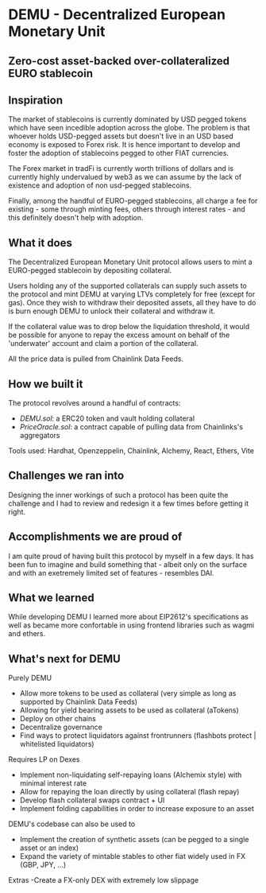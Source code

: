 # DEMU - Decentralized European Monetary Unit

## Zero-cost asset-backed over-collateralized EURO stablecoin

## Inspiration

The market of stablecoins is currently dominated by USD pegged tokens which have seen incedible adoption across the globe.
The problem is that whoever holds USD-pegged assets but doesn't live in an USD based economy is exposed to Forex risk.
It is hence important to develop and foster the adoption of stablecoins pegged to other FIAT currencies.

The Forex market in tradFi is currently worth trillions of dollars and is currently highly undervalued by web3 as we can assume by the lack of existence and adoption of non usd-pegged stablecoins.

Finally, among the handful of EURO-pegged stablecoins, all charge a fee for existing - some through minting fees, others through interest rates - and this definitely doesn't help with adoption.

## What it does

The Decentralized European Monetary Unit protocol allows users to mint a EURO-pegged stablecoin by depositing collateral.

Users holding any of the supported collaterals can supply such assets to the protocol and mint DEMU at varying LTVs completely for free (except for gas).
Once they wish to withdraw their deposited assets, all they have to do is burn enough DEMU to unlock their collateral and withdraw it.

If the collateral value was to drop below the liquidation threshold, it would be possible for anyone to repay the excess amount on behalf of the 'underwater' account and claim a portion of the collateral.

All the price data is pulled from Chainlink Data Feeds.

## How we built it

The protocol revolves around a handful of contracts:

- _DEMU.sol_: a ERC20 token and vault holding collateral
- _PriceOracle.sol_: a contract capable of pulling data from Chainlinks's aggregators

Tools used: Hardhat, Openzeppelin, Chainlink, Alchemy, React, Ethers, Vite

## Challenges we ran into

Designing the inner workings of such a protocol has been quite the challenge and I had to review and redesign it a few times before getting it right.

## Accomplishments we are proud of

I am quite proud of having built this protocol by myself in a few days. It has been fun to imagine and build something that - albeit only on the surface and with an exetremely limited set of features - resembles DAI.

## What we learned

While developing DEMU I learned more about EIP2612's specifications as well as became more confortable in using frontend libraries such as wagmi and ethers.

## What's next for DEMU

Purely DEMU
- Allow more tokens to be used as collateral (very simple as long as supported by Chainlink Data Feeds)
- Allowing for yield bearing assets to be used as collateral (aTokens)
- Deploy on other chains
- Decentralize governance
- Find ways to protect liquidators against frontrunners (flashbots protect | whitelisted liquidators)

Requires LP on Dexes
- Implement non-liquidating self-repaying loans (Alchemix style) with minimal interest rate
- Allow for repaying the loan directly by using collateral (flash repay)
- Develop flash collateral swaps contract + UI
- Implement folding capabilities in order to increase exposure to an asset

DEMU's codebase can also be used to
- Implement the creation of synthetic assets (can be pegged to a single asset or an index)
- Expand the variety of mintable stables to other fiat widely used in FX (GBP, JPY, ...)

Extras
-Create a FX-only DEX with extremely low slippage
